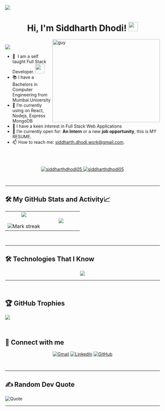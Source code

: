 <img src="https://user-images.githubusercontent.com/73097560/115834477-dbab4500-a447-11eb-908a-139a6edaec5c.gif"> 
<h1 align="center">
Hi, I'm Siddharth Dhodi!
	<a href="https://github.com/siddharthdhodi05" target="_self">
		<img src="https://media.giphy.com/media/hvRJCLFzcasrR4ia7z/giphy.gif" width="30">
	</a>

</h1>
 <img align="right" height="270px" alt="guy" width="350" src="https://i.pinimg.com/originals/e4/26/70/e426702edf874b181aced1e2fa5c6cde.gif" /> </a>
 
<br />
<a href="https://github.com/siddharthdhodi05">
<img src="https://readme-typing-svg.herokuapp.com?lines=Full+Stack+Web+Developer;Computer+Engineering+Graduate;Web-Application+Enthusiastic;Always%20learning%20new%20things&center=true&width=380&height=45">
	</a>
<br />

- 🌱 &nbsp;I am a self taught Full Stack Developer.
      <img src="https://media.giphy.com/media/WUlplcMpOCEmTGBtBW/giphy.gif" width="30">
- 📚 I have a Bachelors in Computer Engineering from Mumbai University
- 🌱 I’m currently using on React, Nodejs, Express MongoDB
- 💬 I have a keen interest in Full Stack Web Applications
- 📝 I’m currently open for: <b>An Intern</b> or a new <b>job opportunity</b>, this is <a  target="_blank">MY RESUME.</a>
- 📫  How to reach me: siddharth.dhodi.work@gmail.com.
<br><br><br><br>
<p align="center">
	<a href="https://github.com/siddharthdhodi05">
		<img src="https://komarev.com/ghpvc/?username=siddharthdhodi05&label=Profile%20views&color=0e75b6&style=flat" alt="siddharthdhodi05" />
	</a>
	<a href="https://github.com/siddharthdhodi05">
		<img src="https://img.shields.io/github/followers/siddharthdhodi05?label=Followers" alt="siddharthdhodi05" />
	</a>
</p>
<br/>

<hr>

## 🛠️ My GitHub Stats and Activity📈 

<table align="center">
<tr border="none">
<td width="50%" align="center">
  
  <img  align="center"  src="https://github-readme-stats.vercel.app/api?username=siddharthdhodi05&theme=dark&show_icons=true&count_private=true" />
  <br></br>
  <img  title="🔥 Get streak stats for your profile at git.io/streak-stats" alt="Mark streak" src="https://github-readme-streak-stats.herokuapp.com/?user=siddharthdhodi05&theme=dark&hide_border=false" /> 
</td>

<td width="50%" align="center">

  <img  align="center"  src="https://github-readme-stats.anuraghazra1.vercel.app/api/top-langs/?username=siddharthdhodi05&theme=dark&hide_border=false&no-bg=true&no-frame=true&langs_count=10"/>
  
  </td>
</tr>
</table>
<!--- stats (end) -->
<br/>
<hr>


## 🛠️ Technologies That I Know
<p align="center">
  <a href="https://skillicons.dev">
    <img src="https://skillicons.dev/icons?i=git,github,html,css,js,py,c,react,redux,tailwind,bootstrap,vscode,anaconda,fastapi,mongodb,mysql,nodejs,npm,pycharm" />
  </a>
</p>
<hr>
<br/>

## 🏆 GitHub Trophies
![]( https://github-profile-trophy.vercel.app/?username=siddharthdhodi05&theme=default&no-frame=false&no-bg=false&margin-w=4)

<br/>

## 🤝 Connect with me
<p align="center">
	<a href="mailto:siddharth.dhodi.work@gmail.com"><img img src="https://img.shields.io/badge/gmail-%23EA4335.svg?style=plastic&logo=gmail&logoColor=white" alt="Gmail"/></a>
	<a href="https://www.linkedin.com/in/siddharth-dhodi-108790319/"><img src="https://img.shields.io/badge/linkedin-%230A66C2.svg?style=plastic&logo=linkedin&logoColor=white" alt="LinkedIn"/></a>
	<a href="https://github.com/siddharthdhodi05"><img src="https://img.shields.io/badge/github-%23181717.svg?style=plastic&logo=github&logoColor=white" alt="GitHub"/></a>
</p>
<br/>
<hr>

## ✍️ Random Dev Quote

![Quote](https://github-readme-quotes-bay.vercel.app/quote?theme=dark&animation=grow_out_in)

<hr>
